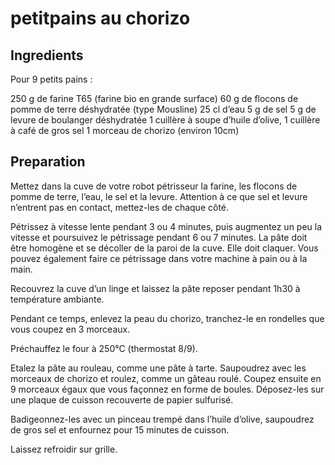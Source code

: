# petitpains au chorizo

## Ingredients

Pour 9 petits pains :

250 g de farine T65 (farine bio en grande surface)
60 g de flocons de pomme de terre déshydratée (type Mousline)
25 cl d’eau
5 g de sel
5 g de levure de boulanger déshydratée
1 cuillère à soupe d’huile d’olive,
1 cuillère à café de gros sel
1 morceau de chorizo (environ 10cm)

## Preparation

Mettez dans la cuve de votre robot pétrisseur la farine, les flocons de pomme de terre, l’eau, le sel et la levure. Attention à ce que sel et levure n’entrent pas en contact, mettez-les de chaque côté.

Pétrissez à vitesse lente pendant 3 ou 4 minutes, puis augmentez un peu la vitesse et poursuivez le pétrissage pendant 6 ou 7 minutes. La pâte doit être homogène et se décoller de la paroi de la cuve. Elle doit claquer. Vous pouvez également faire ce pétrissage dans votre machine à pain ou à la main.

Recouvrez la cuve d’un linge et laissez la pâte reposer pendant 1h30 à température ambiante.

Pendant ce temps, enlevez la peau du chorizo, tranchez-le en rondelles que vous coupez en 3 morceaux.

Préchauffez le four à 250°C (thermostat 8/9).

Etalez la pâte au rouleau, comme une pâte à tarte. Saupoudrez avec les morceaux de chorizo et roulez, comme un gâteau roulé. Coupez ensuite en 9 morceaux égaux que vous façonnez en forme de boules. Déposez-les sur une plaque de cuisson recouverte de papier sulfurisé.

Badigeonnez-les avec un pinceau trempé dans l’huile d’olive, saupoudrez de gros sel et enfournez pour 15 minutes de cuisson.

Laissez refroidir sur grille.